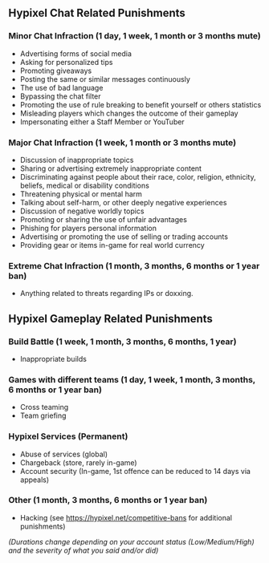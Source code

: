 ## __Hypixel Chat Related Punishments__

### Minor Chat Infraction (1 day, 1 week, 1 month or 3 months mute)
- Advertising forms of social media
- Asking for personalized tips
- Promoting giveaways
- Posting the same or similar messages continuously
- The use of bad language
- Bypassing the chat filter
- Promoting the use of rule breaking to benefit yourself or others statistics
- Misleading players which changes the outcome of their gameplay
- Impersonating either a Staff Member or YouTuber

### Major Chat Infraction (1 week, 1 month or 3 months mute)
- Discussion of inappropriate topics
- Sharing or advertising extremely inappropriate content
- Discriminating against people about their race, color, religion, ethnicity, beliefs, medical or disability conditions
- Threatening physical or mental harm
- Talking about self-harm, or other deeply negative experiences
- Discussion of negative worldly topics
- Promoting or sharing the use of unfair advantages
- Phishing for players personal information
- Advertising or promoting the use of selling or trading accounts
- Providing gear or items in-game for real world currency

### Extreme Chat Infraction (1 month, 3 months, 6 months or 1 year ban)
- Anything related to threats regarding IPs or doxxing.

## __**Hypixel Gameplay Related Punishments**__

### Build Battle (1 week, 1 month, 3 months, 6 months, 1 year)
- Inappropriate builds

### Games with different teams (1 day, 1 week, 1 month, 3 months, 6 months or 1 year ban)
- Cross teaming
- Team griefing

### Hypixel Services (Permanent)
- Abuse of services (global)
- Chargeback (store, rarely in-game)
- Account security (In-game, 1st offence can be reduced to 14 days via appeals)

### Other (1 month, 3 months, 6 months or 1 year ban)
- Hacking (see https://hypixel.net/competitive-bans for additional punishments)

*(Durations change depending on your account status (Low/Medium/High) and the severity of what you said and/or did)*
